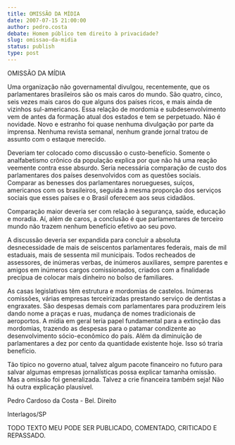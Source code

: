 ```yaml
---
title: OMISSÃO DA MÍDIA
date: 2007-07-15 21:00:00
author: pedro.costa
debate: Homem público tem direito à privacidade?
slug: omissao-da-midia
status: publish 
type: post
---
```


OMISSÃO DA MÍDIA  

Uma organização não governamental divulgou, recentemente, que os parlamentares brasileiros são os mais caros do mundo. São quatro, cinco, seis vezes mais caros do que alguns dos países ricos, e mais ainda de vizinhos sul-americanos. Essa relação de mordomia e subdesenvolvimento vem de antes da formação atual dos estados e tem se perpetuado. Não é novidade. Novo e estranho foi quase nenhuma divulgação por parte da imprensa. Nenhuma revista semanal, nenhum grande jornal tratou de assunto com o estaque merecido.   

Deveriam ter colocado como discussão o custo-benefício. Somente o analfabetismo crônico da população explica por que não há uma reação veemente contra esse absurdo. Seria necessária comparação de custo dos parlamentares dos países desenvolvidos com as questões sociais. Comparar as benesses dos parlamentares noruegueses, suíços, americanos com os brasileiros, seguida à mesma proporção dos serviços sociais que esses países e o Brasil oferecem aos seus cidadãos.  

Comparação maior deveria ser com relação à segurança, saúde, educação e moradia. Aí, além de caros, a conclusão é que parlamentares de terceiro mundo não trazem nenhum benefício efetivo ao seu povo.   

A discussão deveria ser expandida para concluir a absoluta desnecessidade de mais de seiscentos parlamentares federais, mais de mil estaduais, mais de sessenta mil municipais. Todos recheados de assessores, de inúmeras verbas, de inúmeros auxiliares, sempre parentes e amigos em inúmeros cargos comissionados, criados com a finalidade precípua de colocar mais dinheiro no bolso de familiares.   

As casas legislativas têm estrutura e mordomias de castelos. Inúmeras comissões, várias empresas terceirizadas prestando serviço de dentistas a engraxates. São despesas demais com parlamentares para produzirem leis dando nome a praças e ruas, mudança de nomes tradicionais de aeroportos. A mídia em geral teria papel fundamental para a extinção das mordomias, trazendo as despesas para o patamar condizente ao desenvolvimento sócio-econômico do país. Além da diminuição de parlamentares a dez por cento da quantidade existente hoje. Isso só traria benefício.   

Tão típico no governo atual, talvez algum pacote financeiro no futuro para salvar algumas empresas jornalísticas possa explicar tamanha omissão. Mas a omissão foi generalizada. Talvez a crie financeira também seja! Não há outra explicação plausível.  

  

Pedro Cardoso da Costa - Bel. Direito  

 Interlagos/SP  

  

TODO TEXTO MEU PODE SER PUBLICADO, COMENTADO, CRITICADO E REPASSADO.
